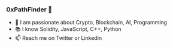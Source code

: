 ### 0xPathFinder 👋

<!--
**0xPathFinder/0xPathFinder** is a ✨ _special_ ✨ repository because its `README.md` (this file) appears on your GitHub profile.

Here are some ideas to get you started:
-->

- 🔭 I am passionate about Crypto, Blockchain, AI, Programming
- 📚 I know Solidity, JavaScript, C++, Python
- 📫 Reach me on Twitter or Linkedin
